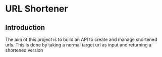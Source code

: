 # URL Shortener

## Introduction

The aim of this project is to build an API to create and manage shortened urls. This is done by taking a normal target url as input and returning a shortened version
